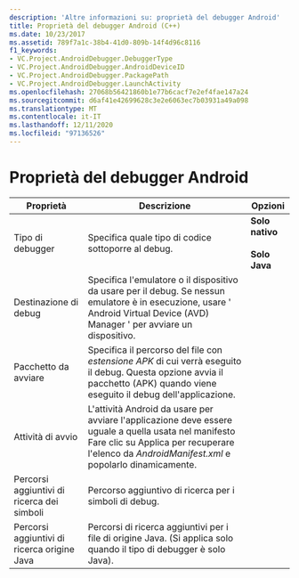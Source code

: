 ```yaml
---
description: 'Altre informazioni su: proprietà del debugger Android'
title: Proprietà del debugger Android (C++)
ms.date: 10/23/2017
ms.assetid: 789f7a1c-38b4-41d0-809b-14f4d96c8116
f1_keywords:
- VC.Project.AndroidDebugger.DebuggerType
- VC.Project.AndroidDebugger.AndroidDeviceID
- VC.Project.AndroidDebugger.PackagePath
- VC.Project.AndroidDebugger.LaunchActivity
ms.openlocfilehash: 27068b56421860b1e77b6cacf7e2ef4fae147a24
ms.sourcegitcommit: d6af41e42699628c3e2e6063ec7b03931a49a098
ms.translationtype: MT
ms.contentlocale: it-IT
ms.lasthandoff: 12/11/2020
ms.locfileid: "97136526"
---
```

# <a name="android-debugger-properties"></a>Proprietà del debugger Android

| Proprietà | Descrizione | Opzioni |
|--|--|--|
| Tipo di debugger | Specifica quale tipo di codice sottoporre al debug. | **Solo nativo**<br /><br />**Solo Java** |
| Destinazione di debug | Specifica l'emulatore o il dispositivo da usare per il debug. Se nessun emulatore è in esecuzione, usare ' Android Virtual Device (AVD) Manager ' per avviare un dispositivo. |
| Pacchetto da avviare | Specifica il percorso del file con *estensione APK* di cui verrà eseguito il debug. Questa opzione avvia il pacchetto (APK) quando viene eseguito il debug dell'applicazione. |
| Attività di avvio | L'attività Android da usare per avviare l'applicazione deve essere uguale a quella usata nel manifesto Fare clic su Applica per recuperare l'elenco da *AndroidManifest.xml* e popolarlo dinamicamente. |
| Percorsi aggiuntivi di ricerca dei simboli | Percorso aggiuntivo di ricerca per i simboli di debug. |
| Percorsi aggiuntivi di ricerca origine Java | Percorsi di ricerca aggiuntivi per i file di origine Java. (Si applica solo quando il tipo di debugger è solo Java). |
